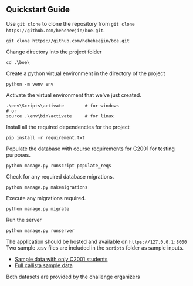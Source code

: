 ## Quickstart Guide

Use `git clone` to clone the repository from `git clone https://github.com/heheheejin/boe.git`.
```
git clone https://github.com/heheheejin/boe.git
```

Change directory into the project folder
```
cd .\boe\
```

Create a python virtual environment in the directory of the project
```
python -m venv env
```

Activate the virtual environment that we've just created.
```
.\env\Scripts\activate        # for windows
# or
source .\env\bin\activate     # for linux
```

Install all the required dependencies for the project
```
pip install -r requirement.txt
```

Populate the database with course requirements for C2001 for testing purposes. 
```
python manage.py runscript populate_reqs
```

Check for any required database migrations.
```
python manage.py makemigrations
```

Execute any migrations required.
```
python manage.py migrate
```

Run the server
```
python manage.py runserver
```

The application should be hosted and available on `https://127.0.0.1:8000`  
Two sample .csv files are included in the `scripts` folder as sample inputs.  
* [Sample data with only C2001 students](https://github.com/heheheejin/boe/blob/master/scripts/only_c2001_dummy.csv)
* [Full callista sample data](https://github.com/heheheejin/boe/blob/master/scripts/dummy_data.csv)

Both datasets are provided by the challenge organizers
